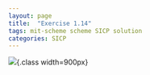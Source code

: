 ```yaml
---
layout: page
title:  "Exercise 1.14"
tags: mit-scheme scheme SICP solution
categories: SICP
---
```

![](../assets/Ex1.14.svg){.class width=900px}
